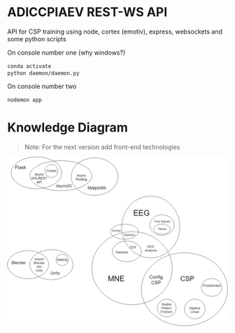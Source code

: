 # ADICCPIAEV REST-WS API

API for CSP training using node, cortex (emotiv), express, websockets and some python scripts

On console number one (why windows?)

    conda activate
    python daemon/daemon.py

On console number two

    nodemon app

# Knowledge Diagram

> Note: For the next version add front-end technologies

![alt](/images/notes_topology_v1.0.jpg)